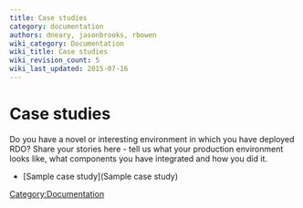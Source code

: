 ```yaml
---
title: Case studies
category: documentation
authors: dneary, jasonbrooks, rbowen
wiki_category: Documentation
wiki_title: Case studies
wiki_revision_count: 5
wiki_last_updated: 2015-07-16
---
```


# Case studies

Do you have a novel or interesting environment in which you have deployed RDO? Share your stories here - tell us what your production environment looks like, what components you have integrated and how you did it.

*   [Sample case study](Sample case study)

<Category:Documentation>
